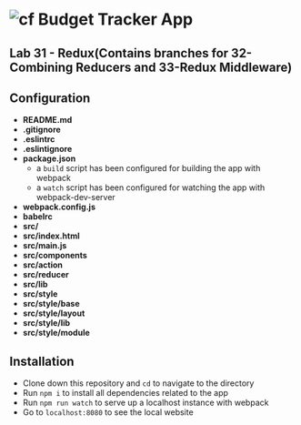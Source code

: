 # ![cf](https://i.imgur.com/7v5ASc8.png)  Budget Tracker App

## Lab 31 - Redux(Contains branches for 32-Combining Reducers and 33-Redux Middleware)

## Configuration
* **README.md**
* **.gitignore**
* **.eslintrc**
* **.eslintignore**
* **package.json**
  * a `build` script has been configured for building the app with webpack
  * a `watch` script has been configured for watching the app with webpack-dev-server
* **webpack.config.js**
* **babelrc**
* **src/**
* **src/index.html**
* **src/main.js**
* **src/components**
* **src/action**
* **src/reducer**
* **src/lib**
* **src/style**
* **src/style/base**
* **src/style/layout**
* **src/style/lib**
* **src/style/module**

## Installation
* Clone down this repository and `cd` to navigate to the directory
* Run `npm i` to install all dependencies related to the app
* Run `npm run watch` to serve up a localhost instance with webpack
* Go to `localhost:8080` to see the local website